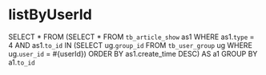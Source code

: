 listByUserId
============
SELECT * FROM
(SELECT * FROM `tb_article_show` as1 WHERE as1.`type` = 4 AND as1.`to_id` IN 
(SELECT ug.`group_id` FROM `tb_user_group` ug WHERE ug.`user_id` = #{userId}) ORDER BY as1.create_time DESC)
AS a1
GROUP BY a1.`to_id` 